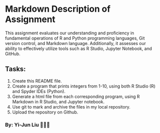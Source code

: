 # Markdown Description of Assignment

This assignment evaluates our understanding and proficiency in fundamental operations of R and Python programming languages, Git version control, and Markdown language. Additionally, it assesses our ability to effectively utilize tools such as R Studio, Jupyter Notebook, and GitHub.

## Tasks:

1.  Create this README file.
2.  Create a program that prints integers from 1-10, using both R Studio (R) and Spyder IDEs (Python).
3.  Generate a html file from each corresponding program, using R Markdown in R Studio, and Jupyter notebook.
4.  Use git to mark and archive the files in my local repository.
5.  Upload the repository on Github.

### By: Yi-Jun Liu 🧑🏻‍💻
